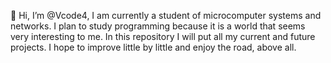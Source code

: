 👋 Hi, I’m @Vcode4, I am currently a student of microcomputer systems and networks.
I plan to study programming because it is a world that seems very interesting to me.
In this repository I will put all my current and future projects.
I hope to improve little by little and enjoy the road, above all.

<!---
Vcode4/Vcode4 is a ✨ special ✨ repository because its `README.md` (this file) appears on your GitHub profile.
You can click the Preview link to take a look at your changes.
--->
